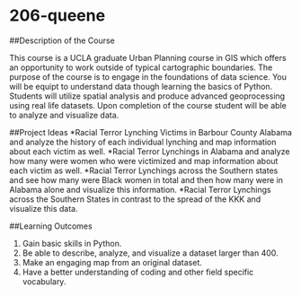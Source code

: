 # 206-queene
##Description of the Course

 This course is a UCLA graduate Urban Planning course in GIS which offers an opportunity to work outside of typical cartographic boundaries. The purpose of the course is to engage in the foundations of data science. You will be equipt to understand data though learning the basics of Python. Students will utilize spatial analysis and produce advanced geoprocessing using real life datasets. Upon completion of the course student will be able to analyze and visualize data.

##Project Ideas
*Racial Terror Lynching Victims in Barbour County Alabama and analyze the history of each individual lynching and map information about each victim as well.
*Racial Terror Lynchings in Alabama and analyze how many were women who were victimized and map information about each victim as well.
*Racial Terror Lynchings across the Southern states and see how many were Black women in total and then how many were 
in Alabama alone and visualize this information.
*Racial Terror Lynchings across the Southern States in contrast to the spread of the KKK and visualize this data.

##Learning Outcomes
1. Gain basic skills in Python.
2. Be able to describe, analyze, and visualize a dataset larger than 400.
3. Make an engaging map from an original dataset.
4. Have a better understanding of coding and other field specific vocabulary.
